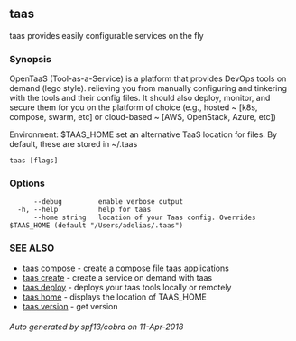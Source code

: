 ## taas

taas provides easily configurable services on the fly

### Synopsis



OpenTaaS (Tool-as-a-Service) is a platform that provides DevOps tools on demand (lego style). relieving you from manually configuring and tinkering with the tools and their config files.
It should also deploy, monitor, and secure them for you on the platform of choice (e.g., hosted ~ [k8s, compose, swarm, etc]  or cloud-based ~ [AWS, OpenStack, Azure, etc])   

Environment:
$TAAS_HOME          set an alternative TaaS location for files. By default, these are stored in ~/.taas


```
taas [flags]
```

### Options

```
      --debug         enable verbose output
  -h, --help          help for taas
      --home string   location of your Taas config. Overrides $TAAS_HOME (default "/Users/adelias/.taas")
```

### SEE ALSO
* [taas compose](taas_compose.md)	 - create a compose file taas applications
* [taas create](taas_create.md)	 - create a service on demand with taas
* [taas deploy](taas_deploy.md)	 - deploys your taas tools locally or remotely
* [taas home](taas_home.md)	 - displays the location of TAAS_HOME
* [taas version](taas_version.md)	 - get version

###### Auto generated by spf13/cobra on 11-Apr-2018
